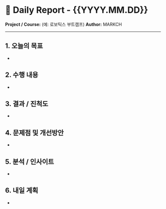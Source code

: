 # 🧾 Daily Report - {{YYYY.MM.DD}}

**Project / Course:** (예: 로보틱스 부트캠프)
**Author:** MARKCH

---

## 1. 오늘의 목표
- 

## 2. 수행 내용
- 

## 3. 결과 / 진척도
- 

## 4. 문제점 및 개선방안
- 

## 5. 분석 / 인사이트
- 

## 6. 내일 계획
- 
